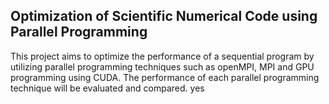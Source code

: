 ## Optimization of Scientific Numerical Code using Parallel Programming
This project aims to optimize the performance of a sequential program by utilizing parallel programming techniques such as openMPI, MPI and GPU programming using CUDA. The performance of each parallel programming technique will be evaluated and compared. yes
